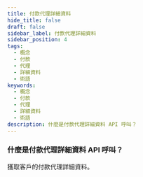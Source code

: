 ```yaml
---
title: 付款代理詳細資料
hide_title: false
draft: false
sidebar_label: 付款代理詳細資料
sidebar_position: 4
tags:
  - 概念
  - 付款
  - 代理
  - 詳細資料
  - 術語
keywords:
  - 概念
  - 付款
  - 代理
  - 詳細資料
  - 術語
description: 什麼是付款代理詳細資料 API 呼叫？
---
```


### 什麼是付款代理詳細資料 API 呼叫？

獲取客戶的付款代理詳細資料。
